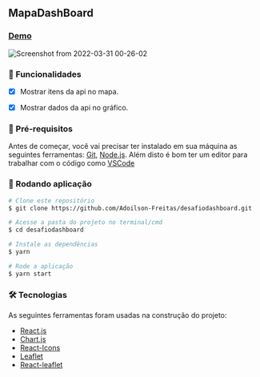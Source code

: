 ## MapaDashBoard
### [Demo](desafiodashboard.vercel.app)

![Screenshot from 2022-03-31 00-26-02](https://user-images.githubusercontent.com/56658900/160971853-3da5aec9-016d-4093-8b2a-35183b2cb50b.png)


### 📝 Funcionalidades

- [x] Mostrar itens da api no mapa.
- [x] Mostrar dados da api no gráfico.


### 📄 Pré-requisitos

Antes de começar, você vai precisar ter instalado em sua máquina as seguintes ferramentas:
[Git](https://git-scm.com), [Node.js](https://nodejs.org/en/). 
Além disto é bom ter um editor para trabalhar com o código como [VSCode](https://code.visualstudio.com/)

### 🎲 Rodando aplicação

```bash
# Clone este repositório
$ git clone https://github.com/Adoilson-Freitas/desafiodashboard.git

# Acesse a pasta do projeto no terminal/cmd
$ cd desafiodashboard

# Instale as dependências
$ yarn

# Rode a aplicação
$ yarn start
```


### 🛠 Tecnologias

As seguintes ferramentas foram usadas na construção do projeto:


- [React.js](https://pt-br.reactjs.org/)
- [Chart.js](https://www.chartjs.org/docs/latest/)
- [React-Icons](https://react-icons.github.io/react-icons/)
- [Leaflet](https://leafletjs.com/)
- [React-leaflet](https://react-leaflet.js.org/)
